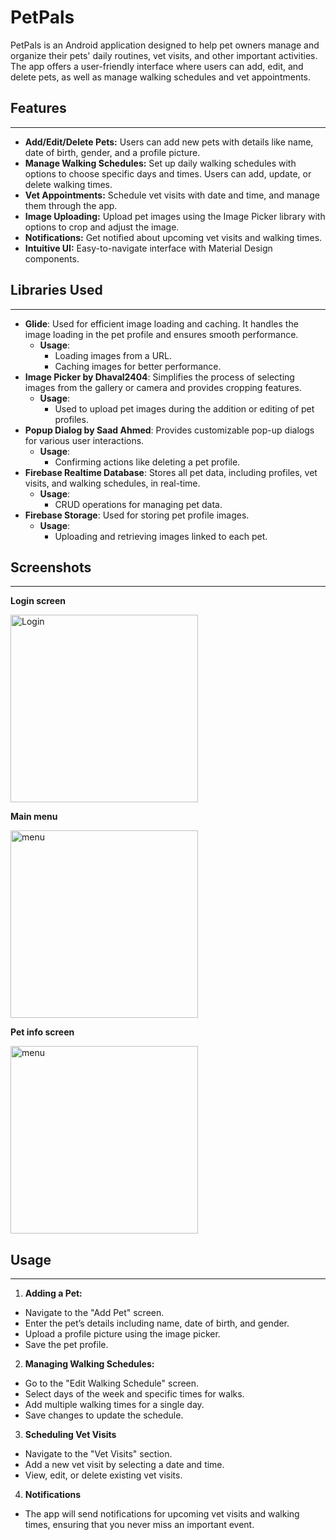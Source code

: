 # PetPals

PetPals is an Android application designed to help pet owners manage and organize their pets' daily routines, vet visits, and other important activities. The app offers a user-friendly interface where users can add, edit, and delete pets, as well as manage walking schedules and vet appointments. 

## Features
----------------

- **Add/Edit/Delete Pets:** Users can add new pets with details like name, date of birth, gender, and a profile picture.
- **Manage Walking Schedules:** Set up daily walking schedules with options to choose specific days and times. Users can add, update, or delete walking times.
- **Vet Appointments:** Schedule vet visits with date and time, and manage them through the app.
- **Image Uploading:** Upload pet images using the Image Picker library with options to crop and adjust the image.
- **Notifications:** Get notified about upcoming vet visits and walking times.
- **Intuitive UI:** Easy-to-navigate interface with Material Design components.

## Libraries Used
------------------

- **Glide**: Used for efficient image loading and caching. It handles the image loading in the pet profile and ensures smooth performance.
  - **Usage**: 
    - Loading images from a URL.
    - Caching images for better performance.
- **Image Picker by Dhaval2404**: Simplifies the process of selecting images from the gallery or camera and provides cropping features.
  - **Usage**:
    - Used to upload pet images during the addition or editing of pet profiles.
- **Popup Dialog by Saad Ahmed**: Provides customizable pop-up dialogs for various user interactions.
  - **Usage**:
    - Confirming actions like deleting a pet profile.
- **Firebase Realtime Database**: Stores all pet data, including profiles, vet visits, and walking schedules, in real-time.
  - **Usage**:
    - CRUD operations for managing pet data.
- **Firebase Storage**: Used for storing pet profile images.
  - **Usage**:
    - Uploading and retrieving images linked to each pet.

  
## Screenshots
------------------
**Login screen**

<img src="https://github.com/user-attachments/assets/9f354706-a4ac-465c-babb-02d41775d924" alt="Login" width="300">

**Main menu**

<img src="https://github.com/user-attachments/assets/a226e9b8-5823-45b6-a45d-f12b1e9f63cc" alt="menu" width="300">

**Pet info screen**

<img src="https://github.com/user-attachments/assets/3d419aee-3988-4842-8e29-df75af40bd99" alt="menu" width="300">



## Usage
----------------

1. **Adding a Pet:**
  - Navigate to the "Add Pet" screen.
  - Enter the pet’s details including name, date of birth, and gender.
  - Upload a profile picture using the image picker.
  - Save the pet profile.

2. **Managing Walking Schedules:**
  - Go to the "Edit Walking Schedule" screen.
  - Select days of the week and specific times for walks.
  - Add multiple walking times for a single day.
  - Save changes to update the schedule.

3. **Scheduling Vet Visits**
  - Navigate to the "Vet Visits" section.
  - Add a new vet visit by selecting a date and time.
  - View, edit, or delete existing vet visits.

4. **Notifications**
-   The app will send notifications for upcoming vet visits and walking times, ensuring that you never miss an important event.

   
